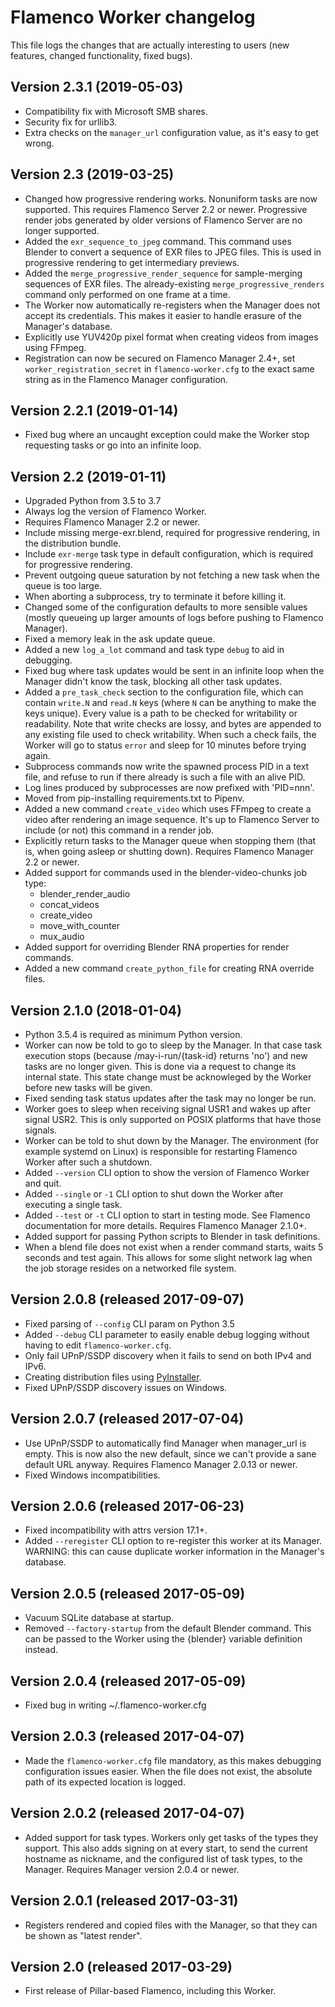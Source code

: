 # Flamenco Worker changelog

This file logs the changes that are actually interesting to users (new features,
changed functionality, fixed bugs).


## Version 2.3.1 (2019-05-03)

- Compatibility fix with Microsoft SMB shares.
- Security fix for urllib3.
- Extra checks on the `manager_url` configuration value, as it's easy to get wrong.


## Version 2.3 (2019-03-25)

- Changed how progressive rendering works. Nonuniform tasks are now supported. This requires
  Flamenco Server 2.2 or newer. Progressive render jobs generated by older versions of Flamenco
  Server are no longer supported.
- Added the `exr_sequence_to_jpeg` command. This command uses Blender to convert a sequence of
  EXR files to JPEG files. This is used in progressive rendering to get intermediary previews.
- Added the `merge_progressive_render_sequence` for sample-merging sequences of EXR files. The
  already-existing `merge_progressive_renders` command only performed on one frame at a time.
- The Worker now automatically re-registers when the Manager does not accept its credentials.
  This makes it easier to handle erasure of the Manager's database.
- Explicitly use YUV420p pixel format when creating videos from images using FFmpeg.
- Registration can now be secured on Flamenco Manager 2.4+, set `worker_registration_secret` in
  `flamenco-worker.cfg` to the exact same string as in the Flamenco Manager configuration.


## Version 2.2.1 (2019-01-14)

- Fixed bug where an uncaught exception could make the Worker stop requesting tasks or go into an
  infinite loop.


## Version 2.2 (2019-01-11)

- Upgraded Python from 3.5 to 3.7
- Always log the version of Flamenco Worker.
- Requires Flamenco Manager 2.2 or newer.
- Include missing merge-exr.blend, required for progressive rendering, in the distribution bundle.
- Include `exr-merge` task type in default configuration, which is required for progressive
  rendering.
- Prevent outgoing queue saturation by not fetching a new task when the queue is too large.
- When aborting a subprocess, try to terminate it before killing it.
- Changed some of the configuration defaults to more sensible values (mostly queueing up larger
  amounts of logs before pushing to Flamenco Manager).
- Fixed a memory leak in the ask update queue.
- Added a new `log_a_lot` command and task type `debug` to aid in debugging.
- Fixed bug where task updates would be sent in an infinite loop when the Manager didn't
  know the task, blocking all other task updates.
- Added a `pre_task_check` section to the configuration file, which can contain `write.N` and
  `read.N` keys (where `N` can be anything to make the keys unique). Every value is a path to be
  checked for writability or readability. Note that write checks are lossy, and bytes are appended
  to any existing file used to check writability. When such a check fails, the Worker will go to
  status `error` and sleep for 10 minutes before trying again.
- Subprocess commands now write the spawned process PID in a text file, and refuse to run if there
  already is such a file with an alive PID.
- Log lines produced by subprocesses are now prefixed with 'PID=nnn'.
- Moved from pip-installing requirements.txt to Pipenv.
- Added a new command `create_video` which uses FFmpeg to create a video after rendering an image
  sequence. It's up to Flamenco Server to include (or not) this command in a render job.
- Explicitly return tasks to the Manager queue when stopping them (that is, when going asleep or
  shutting down). Requires Flamenco Manager 2.2 or newer.
- Added support for commands used in the blender-video-chunks job type:
    - blender_render_audio
    - concat_videos
    - create_video
    - move_with_counter
    - mux_audio
- Added support for overriding Blender RNA properties for render commands.
- Added a new command `create_python_file` for creating RNA override files.


## Version 2.1.0 (2018-01-04)

- Python 3.5.4 is required as minimum Python version.
- Worker can now be told to go to sleep by the Manager. In that case task execution
  stops (because /may-i-run/{task-id} returns 'no') and new tasks are no longer given.
  This is done via a request to change its internal state. This state change must be
  acknowleged by the Worker before new tasks will be given.
- Fixed sending task status updates after the task may no longer be run.
- Worker goes to sleep when receiving signal USR1 and wakes up after signal USR2.
  This is only supported on POSIX platforms that have those signals.
- Worker can be told to shut down by the Manager. The environment (for example systemd
  on Linux) is responsible for restarting Flamenco Worker after such a shutdown.
- Added `--version` CLI option to show the version of Flamenco Worker and quit.
- Added `--single` or `-1` CLI option to shut down the Worker after executing a single task.
- Added `--test` or `-t` CLI option to start in testing mode. See Flamenco documentation
  for more details. Requires Flamenco Manager 2.1.0+.
- Added support for passing Python scripts to Blender in task definitions.
- When a blend file does not exist when a render command starts, waits 5 seconds and test
  again. This allows for some slight network lag when the job storage resides on a networked
  file system.


## Version 2.0.8 (released 2017-09-07)

- Fixed parsing of `--config` CLI param on Python 3.5
- Added `--debug` CLI parameter to easily enable debug logging without having
  to edit `flamenco-worker.cfg`.
- Only fail UPnP/SSDP discovery when it fails to send on both IPv4 and IPv6.
- Creating distribution files using [PyInstaller](http://www.pyinstaller.org/).
- Fixed UPnP/SSDP discovery issues on Windows.


## Version 2.0.7 (released 2017-07-04)

- Use UPnP/SSDP to automatically find Manager when manager_url is empty.
  This is now also the new default, since we can't provide a sane default URL anyway.
  Requires Flamenco Manager 2.0.13 or newer.
- Fixed Windows incompatibilities.


## Version 2.0.6 (released 2017-06-23)

- Fixed incompatibility with attrs version 17.1+.
- Added `--reregister` CLI option to re-register this worker at its Manager.
  WARNING: this can cause duplicate worker information in the Manager's database.


## Version 2.0.5 (released 2017-05-09)

- Vacuum SQLite database at startup.
- Removed `--factory-startup` from the default Blender command. This can be passed
  to the Worker using the {blender} variable definition instead.


## Version 2.0.4 (released 2017-05-09)

- Fixed bug in writing ~/.flamenco-worker.cfg


## Version 2.0.3 (released 2017-04-07)

- Made the `flamenco-worker.cfg` file mandatory, as this makes debugging configuration
  issues easier. When the file does not exist, the absolute path of its expected
  location is logged.


## Version 2.0.2 (released 2017-04-07)

- Added support for task types. Workers only get tasks of the types they support.
  This also adds signing on at every start, to send the current hostname as nickname,
  and the configured list of task types, to the Manager. Requires Manager version
  2.0.4 or newer.


## Version 2.0.1 (released 2017-03-31)

- Registers rendered and copied files with the Manager, so that they can be
  shown as "latest render".


## Version 2.0 (released 2017-03-29)

- First release of Pillar-based Flamenco, including this Worker.
